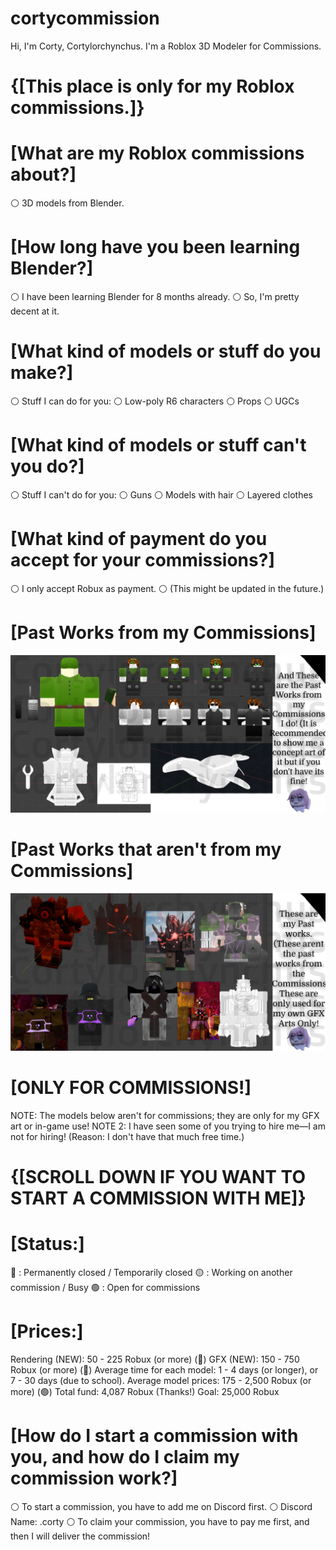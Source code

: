 # cortycommission
Hi, I'm Corty, Cortylorchynchus.
I'm a Roblox 3D Modeler for Commissions.

 # {[This place is only for my Roblox commissions.]}

 # [What are my Roblox commissions about?]
⚪ 3D models from Blender.

 #  [How long have you been learning Blender?]
⚪ I have been learning Blender for 8 months already.
⚪ So, I'm pretty decent at it.

 # [What kind of models or stuff do you make?]
⚪ Stuff I can do for you:
⚪ Low-poly R6 characters
⚪ Props
⚪ UGCs

 # [What kind of models or stuff can't you do?]
⚪ Stuff I can't do for you:
⚪ Guns
⚪ Models with hair
⚪ Layered clothes

 # [What kind of payment do you accept for your commissions?]
⚪ I only accept Robux as payment.
⚪ (This might be updated in the future.)

# [Past Works from my Commissions]

![alt text](https://github.com/Cortylorchynchus/cortycommission/blob/main/PastWorksFromMyCommissions.png?raw=true)

# [Past Works that aren't from my Commissions]

![alt text](https://github.com/Cortylorchynchus/cortycommission/blob/main/PastWorksNotFromMyCommissions.png?raw=true)

# [ONLY FOR COMMISSIONS!]
NOTE: The models below aren't for commissions; they are only for my GFX art or in-game use!
NOTE 2: I have seen some of you trying to hire me—I am not for hiring! (Reason: I don't have that much free time.)

# {[SCROLL DOWN IF YOU WANT TO START A COMMISSION WITH ME]}
# [Status:]
🔴 : Permanently closed / Temporarily closed
🟡 : Working on another commission / Busy
🟢 : Open for commissions

# [Prices:]
Rendering (NEW): 50 - 225 Robux (or more) (🔴)
GFX (NEW): 150 - 750 Robux (or more) (🔴)
Average time for each model: 1 - 4 days (or longer), or 7 - 30 days (due to school).
Average model prices: 175 - 2,500 Robux (or more) (🟢)
Total fund: 4,087 Robux (Thanks!)
Goal: 25,000 Robux

 # [How do I start a commission with you, and how do I claim my commission work?]
⚪ To start a commission, you have to add me on Discord first.
⚪ Discord Name: .corty
⚪ To claim your commission, you have to pay me first, and then I will deliver the commission!

